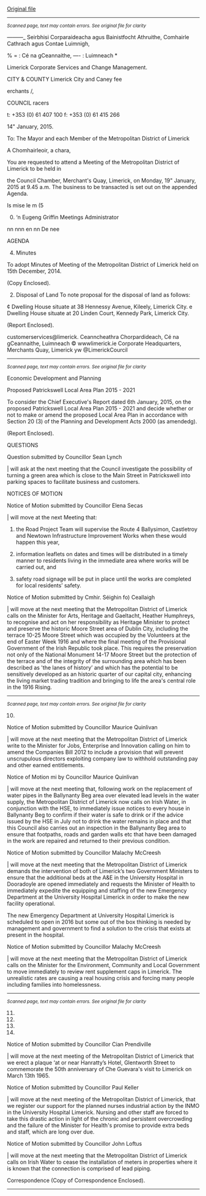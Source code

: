 [Original file](https://www.limerick.ie/sites/default/files/media/documents/2017-07/agenda_19th_january_2015.pdf)

---
*<small>Scanned page, text may contain errors. See original file for clarity</small>*  

_——_—_ Seirbhisi Corparaideacha agus Bainistfocht Athruithe,
Comhairle Cathrach agus Contae Luimnigh,

% = : Cé na gCeannaithe,
—- : Luimneach *

Limerick Corporate Services and Change Management.

CITY & COUNTY Limerick City and Caney fee

erchants /,

COUNCIL racers

t: +353 (0) 61 407 100
f: +353 (0) 61 415 266

14" January, 2015.

To: The Mayor and each Member of the Metropolitan District of Limerick

A Chomhairleoir, a chara,

You are requested to attend a Meeting of the Metropolitan District of Limerick to be held in

the Council Chamber, Merchant's Quay, Limerick, on Monday, 19" January, 2015 at
9.45 a.m. The business to be transacted is set out on the appended Agenda.

Is mise le m (5

0. ‘n
Eugeng Griffin
Meetings Administrator

nn nnn en nn De nee

AGENDA

4. Minutes

To adopt Minutes of Meeting of the Metropolitan District of Limerick held on 15th
December, 2014.

(Copy Enclosed).

2. Disposal of Land
To note proposal for the disposal of land as follows:

¢ Dwelling House situate at 38 Hennessy Avenue, Kileely, Limerick City.
e Dwelling House situate at 20 Linden Court, Kennedy Park, Limerick City.

(Report Enclosed).

customerservices@limerick.
Ceanncheathra Chorpardideach, Cé na gCeannaithe, Luimneach © wwwlimerick.ie
Corporate Headquarters, Merchants Quay, Limerick yw @LimerickCourcil


---
*<small>Scanned page, text may contain errors. See original file for clarity</small>*  

Economic Development and Planning

Proposed Patrickswell Local Area Plan 2015 - 2021

To consider the Chief Executive's Report dated 6th January, 2015, on the proposed
Patrickswell Local Area Plan 2015 - 2021 and decide whether or not to make or
amend the proposed Local Area Plan in accordance with Section 20 (3) of the
Planning and Development Acts 2000 (as amendedg).

(Report Enclosed).

QUESTIONS

Question submitted by Councillor Sean Lynch

| will ask at the next meeting that the Council investigate the possibility of turning a
green area which is close to the Main Street in Patrickswell into parking spaces to
facilitate business and customers.

NOTICES OF MOTION

Notice of Motion submitted by Councillor Elena Secas

| will move at the next Meeting that:

1) the Road Project Team will supervise the Route 4 Ballysimon, Castletroy and
Newtown Infrastructure Improvement Works when these would happen this
year,

2) information leaflets on dates and times will be distributed in a timely manner
to residents living in the immediate area where works will be carried out, and

3) safety road signage will be put in place until the works are completed for local
residents’ safety.

Notice of Motion submitted by Cmhir. Séighin fo) Ceallaigh

| will move at the next meeting that the Metropolitan District of Limerick calls on the
Minister for Arts, Heritage and Gaeltacht, Heather Humphreys, to recognise and act
on her responsibility as Heritage Minister to protect and preserve the historic Moore
Street area of Dublin City, including the terrace 10-25 Moore Street which was
occupied by the Volunteers at the end of Easter Week 1916 and where the final
meeting of the Provisional Government of the Irish Republic took place. This
requires the preservation not only of the National Monument 14-17 Moore Street but
the protection of the terrace and of the integrity of the surrounding area which has
been described as 'the lanes of history’ and which has the potential to be sensitively
developed as an historic quarter of our capital city, enhancing the living market
trading tradition and bringing to life the area's central role in the 1916 Rising.


---
*<small>Scanned page, text may contain errors. See original file for clarity</small>*  

10.

Notice of Motion submitted by Councillor Maurice Quinlivan

| will move at the next meeting that the Metropolitan District of Limerick write to the
Minister for Jobs, Enterprise and Innovation calling on him to amend the Companies
Bill 2012 to include a provision that will prevent unscrupulous directors exploiting
company law to withhold outstanding pay and other earned entitlements.

Notice of Motion mi by Councillor Maurice Quinlivan

| will move at the next meeting that, following work on the replacement of water
pipes in the Ballynanty Beg area over elevated lead levels in the water supply, the
Metropolitan District of Limerick now calls on Irish Water, in conjunction with the
HSE, to immediately issue notices to every house in Ballynanty Beg to confirm if
their water is safe to drink or if the advice issued by the HSE in July not to drink the
water remains in place and that this Council also carries out an inspection in the
Ballynanty Beg area to ensure that footpaths, roads and garden walls etc that have
been damaged in the work are repaired and returned to their previous condition.

Notice of Motion submitted by Councillor Malachy McCreesh

| will move at the next meeting that the Metropolitan District of Limerick demands
the intervention of both of Limerick’s two Government Ministers to ensure that the
additional beds at the A&E in the University Hospital in Dooradoyle are opened
immediately and requests the Minister of Health to immediately expedite the
equipping and staffing of the new Emergency Department at the University Hospital
Limerick in order to make the new facility operational.

The new Emergency Department at University Hospital Limerick is scheduled to
open in 2016 but some out of the box thinking is needed by management and
government to find a solution to the crisis that exists at present in the hospital.

Notice of Motion submitted by Councillor Malachy McCreesh

| will move at the next meeting that the Metropolitan District of Limerick calls on the
Minister for the Environment, Community and Local Government to move
immediately to review rent supplement caps in Limerick. The unrealistic rates are
causing a real housing crisis and forcing many people including families into
homelessness.


---
*<small>Scanned page, text may contain errors. See original file for clarity</small>*  

11.

12.

13.

14.

Notice of Motion submitted by Councillor Cian Prendiville

| will move at the next meeting of the Metropolitan District of Limerick that we erect
a plaque ‘at or near Hanratty’s Hotel, Glentworth Street to commemorate the 50th
anniversary of Che Guevara's visit to Limerick on March 13th 1965.

Notice of Motion submitted by Councillor Paul Keller

| will move at the next meeting of the Metropolitan District of Limerick, that we
register our support for the planned nurses industrial action by the INMO in the
University Hospital Limerick. Nursing and other staff are forced to take this drastic
action in light of the chronic and persistent overcrowding and the failure of the
Minister for Health's promise to provide extra beds and staff, which are long over
due.

Notice of Motion submitted by Councillor John Loftus

| will move at the next meeting that the Metropolitan District of Limerick calls on Irish
Water to cease the installation of meters in properties where it is known that the
connection is comprised of lead piping.

Correspondence
(Copy of Correspondence Enclosed).


---
